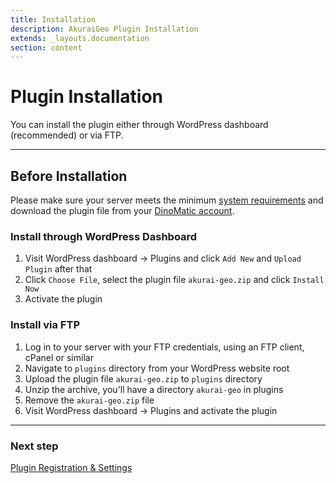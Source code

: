 ```yaml
---
title: Installation
description: AkuraiGeo Plugin Installation
extends: _layouts.documentation
section: content
---
```


# Plugin Installation

You can install the plugin either through WordPress dashboard (recommended) or via FTP.

---

## Before Installation

Please make sure your server meets the minimum [system requirements](/docs/akurai-geo/#requirements) and download the plugin file from your [DinoMatic account](https://dinomatic.com/account).

### Install through WordPress Dashboard

1. Visit WordPress dashboard &#8594; Plugins and click `Add New` and `Upload Plugin` after that
2. Click `Choose File`, select the plugin file `akurai-geo.zip` and click `Install Now`
3. Activate the plugin

### Install via FTP

1. Log in to your server with your FTP credentials, using an FTP client, cPanel or similar
2. Navigate to `plugins` directory from your WordPress website root
3. Upload the plugin file `akurai-geo.zip` to `plugins` directory
4. Unzip the archive, you'll have a directory `akurai-geo` in plugins
5. Remove the `akurai-geo.zip` file
6. Visit WordPress dashboard &#8594; Plugins and activate the plugin

---

### Next step

[Plugin Registration & Settings](/docs/akurai-geo/settings/)
